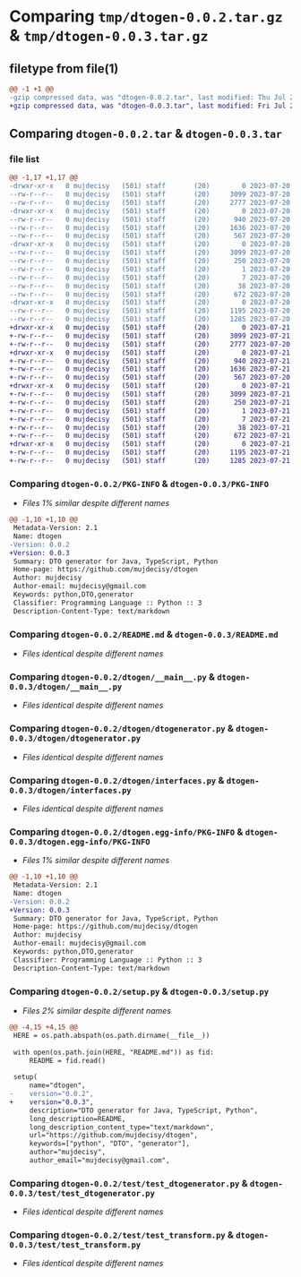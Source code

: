 # Comparing `tmp/dtogen-0.0.2.tar.gz` & `tmp/dtogen-0.0.3.tar.gz`

## filetype from file(1)

```diff
@@ -1 +1 @@
-gzip compressed data, was "dtogen-0.0.2.tar", last modified: Thu Jul 20 21:35:02 2023, max compression
+gzip compressed data, was "dtogen-0.0.3.tar", last modified: Fri Jul 21 21:17:30 2023, max compression
```

## Comparing `dtogen-0.0.2.tar` & `dtogen-0.0.3.tar`

### file list

```diff
@@ -1,17 +1,17 @@
-drwxr-xr-x   0 mujdecisy   (501) staff       (20)        0 2023-07-20 21:35:02.952021 dtogen-0.0.2/
--rw-r--r--   0 mujdecisy   (501) staff       (20)     3099 2023-07-20 21:35:02.951860 dtogen-0.0.2/PKG-INFO
--rw-r--r--   0 mujdecisy   (501) staff       (20)     2777 2023-07-20 21:30:14.000000 dtogen-0.0.2/README.md
-drwxr-xr-x   0 mujdecisy   (501) staff       (20)        0 2023-07-20 21:35:02.950577 dtogen-0.0.2/dtogen/
--rw-r--r--   0 mujdecisy   (501) staff       (20)      940 2023-07-20 21:33:54.000000 dtogen-0.0.2/dtogen/__main__.py
--rw-r--r--   0 mujdecisy   (501) staff       (20)     1636 2023-07-20 21:12:11.000000 dtogen-0.0.2/dtogen/dtogenerator.py
--rw-r--r--   0 mujdecisy   (501) staff       (20)      567 2023-07-20 21:12:11.000000 dtogen-0.0.2/dtogen/interfaces.py
-drwxr-xr-x   0 mujdecisy   (501) staff       (20)        0 2023-07-20 21:35:02.951225 dtogen-0.0.2/dtogen.egg-info/
--rw-r--r--   0 mujdecisy   (501) staff       (20)     3099 2023-07-20 21:35:02.000000 dtogen-0.0.2/dtogen.egg-info/PKG-INFO
--rw-r--r--   0 mujdecisy   (501) staff       (20)      250 2023-07-20 21:35:02.000000 dtogen-0.0.2/dtogen.egg-info/SOURCES.txt
--rw-r--r--   0 mujdecisy   (501) staff       (20)        1 2023-07-20 21:35:02.000000 dtogen-0.0.2/dtogen.egg-info/dependency_links.txt
--rw-r--r--   0 mujdecisy   (501) staff       (20)        7 2023-07-20 21:35:02.000000 dtogen-0.0.2/dtogen.egg-info/top_level.txt
--rw-r--r--   0 mujdecisy   (501) staff       (20)       38 2023-07-20 21:35:02.952071 dtogen-0.0.2/setup.cfg
--rw-r--r--   0 mujdecisy   (501) staff       (20)      672 2023-07-20 21:34:45.000000 dtogen-0.0.2/setup.py
-drwxr-xr-x   0 mujdecisy   (501) staff       (20)        0 2023-07-20 21:35:02.951632 dtogen-0.0.2/test/
--rw-r--r--   0 mujdecisy   (501) staff       (20)     1195 2023-07-20 21:12:11.000000 dtogen-0.0.2/test/test_dtogenerator.py
--rw-r--r--   0 mujdecisy   (501) staff       (20)     1285 2023-07-20 21:12:11.000000 dtogen-0.0.2/test/test_transform.py
+drwxr-xr-x   0 mujdecisy   (501) staff       (20)        0 2023-07-21 21:17:30.473176 dtogen-0.0.3/
+-rw-r--r--   0 mujdecisy   (501) staff       (20)     3099 2023-07-21 21:17:30.472984 dtogen-0.0.3/PKG-INFO
+-rw-r--r--   0 mujdecisy   (501) staff       (20)     2777 2023-07-20 21:30:14.000000 dtogen-0.0.3/README.md
+drwxr-xr-x   0 mujdecisy   (501) staff       (20)        0 2023-07-21 21:17:30.471652 dtogen-0.0.3/dtogen/
+-rw-r--r--   0 mujdecisy   (501) staff       (20)      940 2023-07-21 21:15:24.000000 dtogen-0.0.3/dtogen/__main__.py
+-rw-r--r--   0 mujdecisy   (501) staff       (20)     1636 2023-07-21 21:13:23.000000 dtogen-0.0.3/dtogen/dtogenerator.py
+-rw-r--r--   0 mujdecisy   (501) staff       (20)      567 2023-07-20 21:12:11.000000 dtogen-0.0.3/dtogen/interfaces.py
+drwxr-xr-x   0 mujdecisy   (501) staff       (20)        0 2023-07-21 21:17:30.472339 dtogen-0.0.3/dtogen.egg-info/
+-rw-r--r--   0 mujdecisy   (501) staff       (20)     3099 2023-07-21 21:17:30.000000 dtogen-0.0.3/dtogen.egg-info/PKG-INFO
+-rw-r--r--   0 mujdecisy   (501) staff       (20)      250 2023-07-21 21:17:30.000000 dtogen-0.0.3/dtogen.egg-info/SOURCES.txt
+-rw-r--r--   0 mujdecisy   (501) staff       (20)        1 2023-07-21 21:17:30.000000 dtogen-0.0.3/dtogen.egg-info/dependency_links.txt
+-rw-r--r--   0 mujdecisy   (501) staff       (20)        7 2023-07-21 21:17:30.000000 dtogen-0.0.3/dtogen.egg-info/top_level.txt
+-rw-r--r--   0 mujdecisy   (501) staff       (20)       38 2023-07-21 21:17:30.473225 dtogen-0.0.3/setup.cfg
+-rw-r--r--   0 mujdecisy   (501) staff       (20)      672 2023-07-21 21:16:52.000000 dtogen-0.0.3/setup.py
+drwxr-xr-x   0 mujdecisy   (501) staff       (20)        0 2023-07-21 21:17:30.472688 dtogen-0.0.3/test/
+-rw-r--r--   0 mujdecisy   (501) staff       (20)     1195 2023-07-21 21:13:23.000000 dtogen-0.0.3/test/test_dtogenerator.py
+-rw-r--r--   0 mujdecisy   (501) staff       (20)     1285 2023-07-21 21:13:23.000000 dtogen-0.0.3/test/test_transform.py
```

### Comparing `dtogen-0.0.2/PKG-INFO` & `dtogen-0.0.3/PKG-INFO`

 * *Files 1% similar despite different names*

```diff
@@ -1,10 +1,10 @@
 Metadata-Version: 2.1
 Name: dtogen
-Version: 0.0.2
+Version: 0.0.3
 Summary: DTO generator for Java, TypeScript, Python
 Home-page: https://github.com/mujdecisy/dtogen
 Author: mujdecisy
 Author-email: mujdecisy@gmail.com
 Keywords: python,DTO,generator
 Classifier: Programming Language :: Python :: 3
 Description-Content-Type: text/markdown
```

### Comparing `dtogen-0.0.2/README.md` & `dtogen-0.0.3/README.md`

 * *Files identical despite different names*

### Comparing `dtogen-0.0.2/dtogen/__main__.py` & `dtogen-0.0.3/dtogen/__main__.py`

 * *Files identical despite different names*

### Comparing `dtogen-0.0.2/dtogen/dtogenerator.py` & `dtogen-0.0.3/dtogen/dtogenerator.py`

 * *Files identical despite different names*

### Comparing `dtogen-0.0.2/dtogen/interfaces.py` & `dtogen-0.0.3/dtogen/interfaces.py`

 * *Files identical despite different names*

### Comparing `dtogen-0.0.2/dtogen.egg-info/PKG-INFO` & `dtogen-0.0.3/dtogen.egg-info/PKG-INFO`

 * *Files 1% similar despite different names*

```diff
@@ -1,10 +1,10 @@
 Metadata-Version: 2.1
 Name: dtogen
-Version: 0.0.2
+Version: 0.0.3
 Summary: DTO generator for Java, TypeScript, Python
 Home-page: https://github.com/mujdecisy/dtogen
 Author: mujdecisy
 Author-email: mujdecisy@gmail.com
 Keywords: python,DTO,generator
 Classifier: Programming Language :: Python :: 3
 Description-Content-Type: text/markdown
```

### Comparing `dtogen-0.0.2/setup.py` & `dtogen-0.0.3/setup.py`

 * *Files 2% similar despite different names*

```diff
@@ -4,15 +4,15 @@
 HERE = os.path.abspath(os.path.dirname(__file__))
 
 with open(os.path.join(HERE, "README.md")) as fid:
     README = fid.read()
 
 setup(
     name="dtogen",
-    version="0.0.2",
+    version="0.0.3",
     description="DTO generator for Java, TypeScript, Python",
     long_description=README,
     long_description_content_type="text/markdown",
     url="https://github.com/mujdecisy/dtogen",
     keywords=["python", "DTO", "generator"],
     author="mujdecisy",
     author_email="mujdecisy@gmail.com",
```

### Comparing `dtogen-0.0.2/test/test_dtogenerator.py` & `dtogen-0.0.3/test/test_dtogenerator.py`

 * *Files identical despite different names*

### Comparing `dtogen-0.0.2/test/test_transform.py` & `dtogen-0.0.3/test/test_transform.py`

 * *Files identical despite different names*

